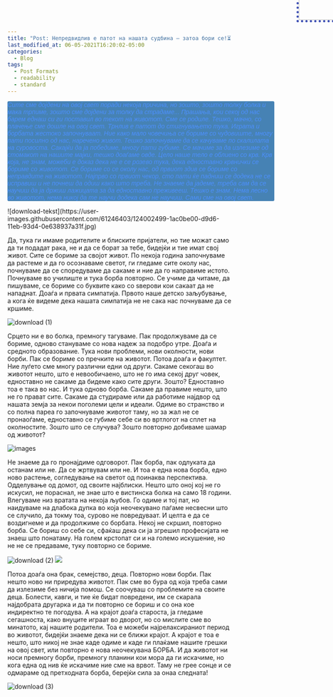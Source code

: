 ```yaml
---
title: "Post: Непредвидлив е патот на нашата судбина – затоа бори се!⏳"
last_modified_at: 06-05-2021T16:20:02-05:00
categories:
  - Blog
tags:
  - Post Formats
  - readability
  - standard
---
```



<!DOCTYPE html>
<html lang="en">
<head>
    <meta charset="UTF-8">
    <title>Title</title>
    <meta name="keywords" content="" />
    <meta name="description" content="" />
    <meta http-equiv="content-type" content="text/html; charset=utf-8" />
    <title>Uncovered by FCSE</title>
    <link href='https://fonts.googleapis.com/css?family=Oswald:400,300' rel='stylesheet' type='text/css' />
    <link href='https://fonts.googleapis.com/css?family=Abel%7CSatisfy' rel='stylesheet' type='text/css' />
</head>
<body>
       <p style="font-family: satisfy, Arial, serif; font-style: oblique;background-color: steelblue;color: #4D90FE; 
        border-radius: 3px; width: 600px">
Сите сме дојдени на овој свет поради некоја причина, но зошто, зошто толку болка и мака трпиме, зошто сме дојдени за толку да страдаме... Прашања, кои секој од нас барем еднаш си ги поставил во текот на животот.
Сме се родиле. Тешко, мачно, со плачење сме дошле на овој свет. Трнлив е патот до стигнувањето тука. Играта и борбата жестоко започнуваат. Ние како мало човечиња се бориме со чудовиште, многу пати посилно од нас, наречено живот. Тешко започнуваме да се качуваме по скалилата на суровоста. Сакајќи да ја победиме, многу пати губиме. Се  мачиме за да излезиме од стомакот на нашите мајки, тешко доаѓаме овде. Цело наше тело е облиено со крв. Крв која, не знам, можеби е доказ дека не е се розево тука, дека едноставно крвнички се бориме со животот. Се бориме со се околу нас, од првиот здив се бориме со неправдите на животот. Најпрво со првиот чекор, сто пати ќе падниш се додека не се исправиш и не почнеш да одиш како што треба. Не знаеме да јадеме, треба сам да се научиш да ја држиш лажицата за да едноставно преживееш. Тешко е знам. Нема лесно во животот, нема никој да те научи додека сам не научиш. Сами сме на овoј свет. 
  </p>
  <img src="https://user-images.githubusercontent.com/61246403/124002499-1ac0be00-d9d6-11eb-93d4-0e638937a31f.jpg" style="border-radius: 3px; margin-top:-1310px; border-bottom:5px #3f51b5 dotted;border-right:5px #3f51b5 dotted;border-left:5px #3f51b5 dotted;border-top:5px #3f51b5 dotted; margin-left: 650px" height="161px" width="287px">

  <img src="https://user-images.githubusercontent.com/61246403/123479478-4a9c4a00-d601-11eb-9384-aeebd4da5d15.jpg" style="border-radius: 3px; margin-top:-950px;border-bottom:5px #3f51b5 dotted;border-right:5px #3f51b5 dotted;border-left:5px #3f51b5 dotted;border-top:5px #3f51b5 dotted; margin-left: 650px" height="161px" width="287px">
  <img src="https://user-images.githubusercontent.com/61246403/123479509-54be4880-d601-11eb-8432-e55c02c4323d.jpg" style="border-radius: 3px; margin-top:-650px; border-bottom:5px #3f51b5 dotted;border-right:5px #3f51b5 dotted;border-left:5px #3f51b5 dotted;border-top:5px #3f51b5 dotted;margin-left: 650px" height="225px" width="224px">
  </body>
  </html>
![download-tekst](https://user-images.githubusercontent.com/61246403/124002499-1ac0be00-d9d6-11eb-93d4-0e638937a31f.jpg)


Да, тука ги имаме родителите и блиските пријатели, но тие можат само да ти подадат рака, не и да се борат за тебе, бидејќи и тие имат свој живот. Сите се бориме за својот живот. По некоја година започнуваме да растеме и да го осознаваме светот, ги гледаме сите околу нас, почнуваме да се споредуваме да сакаме и ние да го направиме истото. Почнуваме во училиште и тука борба повторно. Се учиме да читаме, да пишуваме, се бориме со буквите како со ѕверови кои сакаат да не нападнат. Доаѓа и првата симпатија. Првото наше детско заљубување, а кога ќе видеме дека нашата симпатија не не сака нас почнуваме да се кршиме.

![download (1)](https://user-images.githubusercontent.com/61246403/123479561-6869af00-d601-11eb-8f99-9c2cf218c569.jpg)


Срцето ни е во болка, премногу тагуваме. Пак продолжуваме да се бориме, одново стануваме со нова надеж за подобро утре. Доаѓа и средното образование. Тука нови проблеми, нови околности, нови борби. Пак се бориме со пречките на животот. Потоа доаѓа и факултет. Ние луѓето сме многу различни едни од други. Сакаме секогаш во животот нешто, што е невообичаено, што не го има секој друг човек, едноставно не сакаме да бидеме како сите други. Зошто? Едноставно тоа е така во нас. И тука одново борба. Сакаме да правиме нешто, што не го прават сите. Сакаме да студираме или да работиме најдвор од нашата земја за некои поголеми цели и идеали. Одиме во странство и со полна пареа го започнуваме животот таму, но за жал не се пронаоѓаме, едноставно се губиме себе си во вртлогот на сплет на околностите. Зошто што се случува? Зошто повторно добиваме шамар од животот? 

![images](https://user-images.githubusercontent.com/61246403/123479478-4a9c4a00-d601-11eb-9384-aeebd4da5d15.jpg)

Не знаеме да го пронајдиме одговорот. Пак борба, пак одлуката да останам или не. Да се жртвувам или не. И тоа е една нова борба, едно ново растење, согледување на светот од поинаква перспектива. Одделување од домот, од своите најблиски. Нешто што оној кој не го искусил, не пораснал, не знае што е вистинска болка на само 18 години. Влегуваме низ вратата на некоја љубов. Го одиме и тој пат, но наидуваме на длабока дупка во која неочекувано паѓаме несвесни што се случило, да токму тоа, сурово не повредуваат. И целта е да се воздигнеме и да продолжиме со борбата. Некој не скршил, повторно борба. Се бориш со себе си, сфаќаш дека си ја згрешил професијата не знаеш што понатаму. На голем крстопат си и на големо искушение, но не не се предаваме, туку повторно се бориме.

![download (2)](https://user-images.githubusercontent.com/61246403/123479509-54be4880-d601-11eb-8432-e55c02c4323d.jpg)
 <img src="https://media.giphy.com/media/o9c3QvHJXjiI74BTmc/giphy.gif">

 Потоа доаѓа она брак, семејство, деца. Повторно нови борби. Пак нешто ново ни приредува животот. Пак сме во бура од која треба сами да излезиме без ничија помош. Се соочуваш со проблемите на своите деца. Болести, кавги, и тие ќе бидат повредени, им се скарала најдобрата другарка и да ти повторно се бориш и со она кое индиректно те погодува. А на крајот доаѓа староста, ја гледаме сегашноста, како внуците играат во дворот, но со мислите сме во минатото, кај нашите родители. Тоа е можеби најрелаксираниот период во животот, бидејќи знаеме дека ни се ближи крајот. А крајот е тоа е нешто, што никој не знае каде одиме и каде ги плаќаме нашите грешки на овој свет, или повторно е нова неочекувана БОРБА.
И да животот ни носи премногу борби, премногу планини кои мора да ги искачиме, но кога една од нив ќе искачиме ние сме на врвот. Таму не грее сонце и се одмараме од претходната борба, берејќи сила за онаа следната!


![download (3)](https://user-images.githubusercontent.com/61246403/123479538-5e47b080-d601-11eb-926c-88afe55bac6a.jpg)
